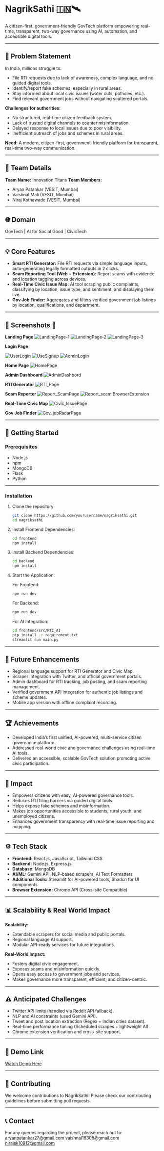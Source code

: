 # NagrikSathi 🇮🇳🛰️

A citizen-first, government-friendly GovTech platform empowering real-time, transparent, two-way governance using AI, automation, and accessible digital tools.

---

## 🎯 Problem Statement

In India, millions struggle to:

* File RTI requests due to lack of awareness, complex language, and no guided digital tools.
* Identify/report fake schemes, especially in rural areas.
* Stay informed about local civic issues (water cuts, potholes, etc.).
* Find relevant government jobs without navigating scattered portals.

**Challenges for authorities:**

* No structured, real-time citizen feedback system.
* Lack of trusted digital channels to counter misinformation.
* Delayed response to local issues due to poor visibility.
* Inefficient outreach of jobs and schemes in rural areas.

**Need:**
A modern, citizen-first, government-friendly platform for transparent, real-time two-way communication.

---

## 👥 Team Details

**Team Name:** Innovation Titans
**Team Members:**

* Aryan Patankar (VESIT, Mumbai)
* Vaishnal Mali (VESIT, Mumbai)
* Niraj Kothawade (VESIT, Mumbai)

---

## 🌐 Domain

GovTech | AI for Social Good | CivicTech

---

## 💡 Core Features

* **Smart RTI Generator:** File RTI requests via simple language inputs, auto-generating legally formatted outputs in 2 clicks.
* **Scam Reporting Tool (Web + Extension):** Report scams with evidence and location tagging across devices.
* **Real-Time Civic Issue Map:** AI tool scraping public complaints, classifying by location, issue type, and sentiment, and displaying them live.
* **Gov Job Finder:** Aggregates and filters verified government job listings by location, qualifications, and department.

---

## 🌟 Screenshots 📸

**Landing Page**
![LandingPage-1](https://github.com/user-attachments/assets/a6091a96-1200-4fe7-9128-e126c75be429)
![LandingPage-2](https://github.com/user-attachments/assets/577639e0-1f91-45d5-9bd2-21bcbeab6f79)
![LandingPage-3](https://github.com/user-attachments/assets/003d382d-c92d-4984-8c3e-bbda6b9a3228)

**Login Page**

![UserLogin](https://github.com/user-attachments/assets/834c8546-7835-43d4-9b72-8b5ab217139f)
![UseSignup](https://github.com/user-attachments/assets/88bfe210-031a-46dd-9989-e43b1326c057)
![AdminLogin](https://github.com/user-attachments/assets/fe04d30b-304e-4a41-ba4d-bcf8100921c4)

**Home Page**
![HomePage](https://github.com/user-attachments/assets/0dbbe98c-317b-4701-b69c-8d42c4a2ddc5)

**Admin Dashboard**
![AdminDashbord](https://github.com/user-attachments/assets/7cbac25a-1f24-41bb-ad1e-d8d38857e054)

**RTI Generator**
![RTI_Page](https://github.com/user-attachments/assets/88ee6087-b391-4157-aa17-8fd41906789a)

**Scam Reporter**
![Report_ScamPage](https://github.com/user-attachments/assets/b152bbd5-4f49-412e-a44b-b0a18d3d171b)
![Report_scam BrowserExtension](https://github.com/user-attachments/assets/d7757e61-ee9e-4c53-81ca-a858cba6b76b)

**Real-Time Civic Map**
![Civic_IssuePage ](https://github.com/user-attachments/assets/2e4b4f58-3f90-43b6-b989-ba9c82798957)

**Gov Job Finder**
![Gov_jobRadarPage](https://github.com/user-attachments/assets/831d9843-1056-40dc-8ee1-4ce5d90da4fa)

---

## 🚀 Getting Started

### Prerequisites

* Node.js
* npm
* MongoDB
* Flask
* Python

---

### Installation

1. Clone the repository:

   ```bash
   git clone https://github.com/yourusername/nagriksathi.git
   cd nagriksathi
   ```

2. Install Frontend Dependencies:

   ```bash
   cd frontend
   npm install
   ```

3. Install Backend Dependencies:

   ```bash
   cd backend
   npm install
   ```

4. Start the Application:

   For Frontend:

   ```bash
   npm run dev
   ```

   For Backend:

   ```bash
   npm run dev
   ```

   For AI Integration:

   ```bash
   cd frontend/src/RTI_AI
   pip install -r requirement.txt
   streamlit run main.py
   ```

---

## 🎯 Future Enhancements

* Regional language support for RTI Generator and Civic Map.
* Scraper integration with Twitter, and official government portals.
* Admin dashboard for RTI tracking, job posting, and scam reporting management.
* Verified government API integration for authentic job listings and scheme updates.
* Mobile app version with offline complaint recording.

---

## 🏆 Achievements

* Developed India’s first unified, AI-powered, multi-service citizen governance platform.
* Addressed real-world civic and governance challenges using real-time AI tools.
* Delivered an accessible, scalable GovTech solution promoting active civic participation.

---

## 💪 Impact

* Empowers citizens with easy, AI-powered governance tools.
* Reduces RTI filing barriers via guided digital tools.
* Helps expose fake schemes and misinformation.
* Makes job opportunities accessible to students, rural youth, and unemployed citizens.
* Enhances government transparency with real-time issue reporting and mapping.

---

## ⚙️ Tech Stack

* **Frontend:** React.js, JavaScript, Tailwind CSS
* **Backend:** Node.js, Express.js
* **Database:** MongoDB
* **AI/ML:** Gemini API, NLP-based scrapers, AI Text Formatters
* **Additional Tools:** Streamlit for AI-powered tools, Shadcn for UI components
* **Browser Extension:** Chrome API (Cross-site Compatible)

---

## 📊 Scalability & Real World Impact

**Scalability:**

* Extendable scrapers for social media and public portals.
* Regional language AI support.
* Modular API-ready services for future integrations.

**Real-World Impact:**

* Fosters digital civic engagement.
* Exposes scams and misinformation quickly.
* Opens easy access to government jobs and services.
* Makes governance more transparent, efficient, and citizen-centric.

---

## ⚠️ Anticipated Challenges

* Twitter API limits (handled via Reddit API fallback).
* NLP and AI constraints (used Gemini API).
* Tweet and post location extraction (Regex + Indian cities dataset).
* Real-time performance tuning (Scheduled scrapes + lightweight AI).
* Chrome extension verification and cross-site support.

---

## 🎥 Demo Link

[Watch Demo Here](https://drive.google.com/file/d/your-demo-link/view)

---

## 🤝 Contributing

We welcome contributions to NagrikSathi! Please check our contributing guidelines before submitting pull requests.

---

## 📞 Contact

For any queries regarding the project, please reach out to:
[aryanpatankar27@gmail.com](mailto:aryanpatankar27@gmail.com)
[vaishnal16305@gmail.com](mailto:vaishnal16305@gmail.com)
[nirajsk10912@gmail.com](mailto:nirajsk10912@gmail.com)
